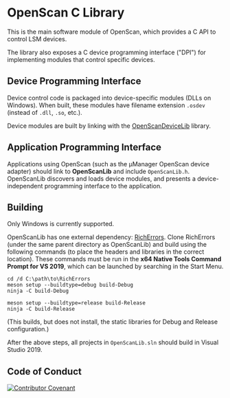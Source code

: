OpenScan C Library
==================

This is the main software module of OpenScan, which provides a C API to control
LSM devices.

The library also exposes a C device programming interface ("DPI") for
implementing modules that control specific devices.


Device Programming Interface
----------------------------

Device control code is packaged into device-specific modules (DLLs on
Windows). When built, these modules have filename extension `.osdev` (instead
of `.dll`, `.so`, etc.).

Device modules are built by linking with the
[OpenScanDeviceLib](OpenScanDeviceLib/README.md) library.


Application Programming Interface
---------------------------------

Applications using OpenScan (such as the µManager OpenScan device adapter)
should link to **OpenScanLib** and include `OpenScanLib.h`. OpenScanLib
discovers and loads device modules, and presents a device-independent
programming interface to the application.


Building
--------

Only Windows is currently supported.

OpenScanLib has one external dependency:
[RichErrors](https://github.com/marktsuchida/RichErrors). Clone RichErrors
(under the same parent directory as OpenScanLib) and build using the following
commands (to place the headers and libraries in the correct location). These
commands must be run in the **x64 Native Tools Command Prompt for VS 2019**,
which can be launched by searching in the Start Menu.

```
cd /d C:\path\to\RichErrors
meson setup --buildtype=debug build-Debug
ninja -C build-Debug

meson setup --buildtype=release build-Release
ninja -C build-Release
```
(This builds, but does not install, the static libraries for Debug and Release
configuration.)

After the above steps, all projects in `OpenScanLib.sln` should build in Visual
Studio 2019.


Code of Conduct
---------------

[![Contributor Covenant](https://img.shields.io/badge/Contributor%20Covenant-2.0-4baaaa.svg)](https://github.com/openscan-lsm/OpenScan/blob/main/CODE_OF_CONDUCT.md)

